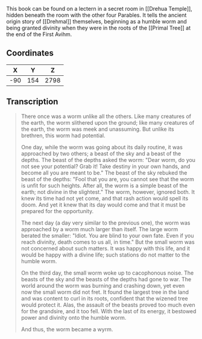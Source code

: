  

This book can be found on a lectern in a secret room in [[Drehua Temple]], hidden beneath the room with the other four Parables. It tells the ancient origin story of [[Drehmal]] themselves, beginning as a humble worm and being granted divinity when they were in the roots of the [[Primal Tree]] at the end of the First Avihm.

## Coordinates
| **X** | **Y** | **Z** |
| :---: | :---: | :---: |
|  -90  |  154  | 2798  |

## Transcription
> There once was a worm unlike all the others. Like many creatures of the earth, the worm slithered upon the ground; like many creatures of the earth, the worm was meek and unassuming. But unlike its brethren, this worm had potential.
>
> One day, while the worm was going about its daily routine, it was approached by two others; a beast of the sky and a beast of the depths. The beast of the depths asked the worm: "Dear worm, do you not see your potential? Grab it! Take destiny in your own hands, and become all you are meant to be." The beast of the sky rebuked the beast of the depths: "Fool that you are, you cannot see that the worm is unfit for such heights. After all, the worm is a simple beast of the earth; not divine in the slightest." The worm, however, ignored both. It knew its time had not yet come, and that rash action would spell its doom. And yet it knew that its day would come and that it must be prepared for the opportunity.
>
> The next day (a day very similar to the previous one), the worm was approached by a worm much larger than itself. The large worm berated the smaller: "Idiot. You are blind to your own fate. Even if you reach divinity, death comes to us all, in time." But the small worm was not concerned about such matters. It was happy with this life, and it would be happy with a divine life; such stations do not matter to the humble worm.
>
> On the third day, the small worm woke up to cacophonous noise. The beasts of the sky and the beasts of the depths had gone to war. The world around the worm was burning and crashing down, yet even now the small worm did not fret. It found the largest tree in the land and was content to curl in its roots, confident that the wizened tree would protect it. Alas, the assault of the beasts proved too much even for the grandsire, and it too fell. With the last of its energy, it bestowed power and divinity onto the humble worm.
>
> And thus, the worm became a wyrm.

